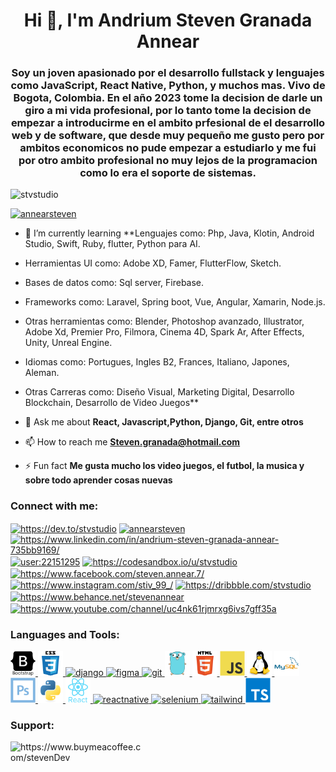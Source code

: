 <h1 align="center">Hi 👋, I'm Andrium Steven Granada Annear</h1>
<h3 align="center">Soy un joven apasionado por el desarrollo fullstack y lenguajes como JavaScript, React Native, Python, y muchos mas. Vivo de Bogota, Colombia.
En el año 2023 tome la decision de darle un giro a mi vida profesional, por lo tanto tome la decision de empezar a introducirme en el ambito prfesional de el desarrollo web y de software, que desde muy pequeño me gusto pero por ambitos economicos no pude empezar a estudiarlo y me fui por otro ambito profesional no muy lejos de la programacion como lo era el soporte de sistemas.</h3>

<p align="left"> <img src="https://komarev.com/ghpvc/?username=stvstudio&label=Profile%20views&color=0e75b6&style=flat" alt="stvstudio" /> </p>

<p align="left"> <a href="https://twitter.com/annearsteven" target="blank"><img src="https://img.shields.io/twitter/follow/annearsteven?logo=twitter&style=for-the-badge" alt="annearsteven" /></a> </p>

- 🌱 I’m currently learning **Lenguajes como: Php, Java, Klotin, Android Studio, Swift, Ruby, flutter, Python para AI.
- Herramientas UI como: Adobe XD, Famer, FlutterFlow, Sketch.
- Bases de datos como: Sql server, Firebase.
- Frameworks como: Laravel, Spring boot, Vue, Angular, Xamarin, Node.js.
- Otras herramientas como: Blender, Photoshop avanzado, Illustrator, Adobe Xd, Premier Pro, Filmora, Cinema 4D, Spark Ar, After Effects, Unity, Unreal Engine.
- Idiomas como: Portugues, Ingles B2, Frances, Italiano, Japones, Aleman.
- Otras Carreras como: Diseño Visual, Marketing Digital, Desarrollo Blockchain, Desarrollo de Video Juegos**

- 💬 Ask me about **React, Javascript,Python, Django, Git, entre otros**

- 📫 How to reach me **Steven.granada@hotmail.com**

- ⚡ Fun fact **Me gusta mucho los video juegos, el futbol, la musica y sobre todo aprender cosas nuevas**

<h3 align="left">Connect with me:</h3>
<p align="left">
<a href="https://dev.to/https://dev.to/stvstudio" target="blank"><img align="center" src="https://raw.githubusercontent.com/rahuldkjain/github-profile-readme-generator/master/src/images/icons/Social/devto.svg" alt="https://dev.to/stvstudio" height="30" width="40" /></a>
<a href="https://twitter.com/annearsteven" target="blank"><img align="center" src="https://raw.githubusercontent.com/rahuldkjain/github-profile-readme-generator/master/src/images/icons/Social/twitter.svg" alt="annearsteven" height="30" width="40" /></a>
<a href="https://linkedin.com/in/https://www.linkedin.com/in/andrium-steven-granada-annear-735bb9169/" target="blank"><img align="center" src="https://raw.githubusercontent.com/rahuldkjain/github-profile-readme-generator/master/src/images/icons/Social/linked-in-alt.svg" alt="https://www.linkedin.com/in/andrium-steven-granada-annear-735bb9169/" height="30" width="40" /></a>
<a href="https://stackoverflow.com/users/user:22151295" target="blank"><img align="center" src="https://raw.githubusercontent.com/rahuldkjain/github-profile-readme-generator/master/src/images/icons/Social/stack-overflow.svg" alt="user:22151295" height="30" width="40" /></a>
<a href="https://codesandbox.com/https://codesandbox.io/u/stvstudio" target="blank"><img align="center" src="https://raw.githubusercontent.com/rahuldkjain/github-profile-readme-generator/master/src/images/icons/Social/codesandbox.svg" alt="https://codesandbox.io/u/stvstudio" height="30" width="40" /></a>
<a href="https://fb.com/https://www.facebook.com/steven.annear.7/" target="blank"><img align="center" src="https://raw.githubusercontent.com/rahuldkjain/github-profile-readme-generator/master/src/images/icons/Social/facebook.svg" alt="https://www.facebook.com/steven.annear.7/" height="30" width="40" /></a>
<a href="https://instagram.com/https://www.instagram.com/stiv_99_/" target="blank"><img align="center" src="https://raw.githubusercontent.com/rahuldkjain/github-profile-readme-generator/master/src/images/icons/Social/instagram.svg" alt="https://www.instagram.com/stiv_99_/" height="30" width="40" /></a>
<a href="https://dribbble.com/https://dribbble.com/stvstudio" target="blank"><img align="center" src="https://raw.githubusercontent.com/rahuldkjain/github-profile-readme-generator/master/src/images/icons/Social/dribbble.svg" alt="https://dribbble.com/stvstudio" height="30" width="40" /></a>
<a href="https://www.behance.net/https://www.behance.net/stevenannear" target="blank"><img align="center" src="https://raw.githubusercontent.com/rahuldkjain/github-profile-readme-generator/master/src/images/icons/Social/behance.svg" alt="https://www.behance.net/stevenannear" height="30" width="40" /></a>
<a href="https://www.youtube.com/c/https://www.youtube.com/channel/uc4nk61rjmrxg6ivs7gff35a" target="blank"><img align="center" src="https://raw.githubusercontent.com/rahuldkjain/github-profile-readme-generator/master/src/images/icons/Social/youtube.svg" alt="https://www.youtube.com/channel/uc4nk61rjmrxg6ivs7gff35a" height="30" width="40" /></a>
</p>

<h3 align="left">Languages and Tools:</h3>
<p align="left"> <a href="https://getbootstrap.com" target="_blank" rel="noreferrer"> <img src="https://raw.githubusercontent.com/devicons/devicon/master/icons/bootstrap/bootstrap-plain-wordmark.svg" alt="bootstrap" width="40" height="40"/> </a> <a href="https://www.w3schools.com/css/" target="_blank" rel="noreferrer"> <img src="https://raw.githubusercontent.com/devicons/devicon/master/icons/css3/css3-original-wordmark.svg" alt="css3" width="40" height="40"/> </a> <a href="https://www.djangoproject.com/" target="_blank" rel="noreferrer"> <img src="https://cdn.worldvectorlogo.com/logos/django.svg" alt="django" width="40" height="40"/> </a> <a href="https://www.figma.com/" target="_blank" rel="noreferrer"> <img src="https://www.vectorlogo.zone/logos/figma/figma-icon.svg" alt="figma" width="40" height="40"/> </a> <a href="https://git-scm.com/" target="_blank" rel="noreferrer"> <img src="https://www.vectorlogo.zone/logos/git-scm/git-scm-icon.svg" alt="git" width="40" height="40"/> </a> <a href="https://golang.org" target="_blank" rel="noreferrer"> <img src="https://raw.githubusercontent.com/devicons/devicon/master/icons/go/go-original.svg" alt="go" width="40" height="40"/> </a> <a href="https://www.w3.org/html/" target="_blank" rel="noreferrer"> <img src="https://raw.githubusercontent.com/devicons/devicon/master/icons/html5/html5-original-wordmark.svg" alt="html5" width="40" height="40"/> </a> <a href="https://developer.mozilla.org/en-US/docs/Web/JavaScript" target="_blank" rel="noreferrer"> <img src="https://raw.githubusercontent.com/devicons/devicon/master/icons/javascript/javascript-original.svg" alt="javascript" width="40" height="40"/> </a> <a href="https://www.linux.org/" target="_blank" rel="noreferrer"> <img src="https://raw.githubusercontent.com/devicons/devicon/master/icons/linux/linux-original.svg" alt="linux" width="40" height="40"/> </a> <a href="https://www.mysql.com/" target="_blank" rel="noreferrer"> <img src="https://raw.githubusercontent.com/devicons/devicon/master/icons/mysql/mysql-original-wordmark.svg" alt="mysql" width="40" height="40"/> </a> <a href="https://www.photoshop.com/en" target="_blank" rel="noreferrer"> <img src="https://raw.githubusercontent.com/devicons/devicon/master/icons/photoshop/photoshop-line.svg" alt="photoshop" width="40" height="40"/> </a> <a href="https://www.python.org" target="_blank" rel="noreferrer"> <img src="https://raw.githubusercontent.com/devicons/devicon/master/icons/python/python-original.svg" alt="python" width="40" height="40"/> </a> <a href="https://reactjs.org/" target="_blank" rel="noreferrer"> <img src="https://raw.githubusercontent.com/devicons/devicon/master/icons/react/react-original-wordmark.svg" alt="react" width="40" height="40"/> </a> <a href="https://reactnative.dev/" target="_blank" rel="noreferrer"> <img src="https://reactnative.dev/img/header_logo.svg" alt="reactnative" width="40" height="40"/> </a> <a href="https://www.selenium.dev" target="_blank" rel="noreferrer"> <img src="https://raw.githubusercontent.com/detain/svg-logos/780f25886640cef088af994181646db2f6b1a3f8/svg/selenium-logo.svg" alt="selenium" width="40" height="40"/> </a> <a href="https://tailwindcss.com/" target="_blank" rel="noreferrer"> <img src="https://www.vectorlogo.zone/logos/tailwindcss/tailwindcss-icon.svg" alt="tailwind" width="40" height="40"/> </a> <a href="https://www.typescriptlang.org/" target="_blank" rel="noreferrer"> <img src="https://raw.githubusercontent.com/devicons/devicon/master/icons/typescript/typescript-original.svg" alt="typescript" width="40" height="40"/> </a> </p>


<h3 align="left">Support:</h3>
<p><a href="https://www.buymeacoffee.com/https://www.buymeacoffee.com/stevenDev"> <img align="left" src="https://cdn.buymeacoffee.com/buttons/v2/default-yellow.png" height="50" width="210" alt="https://www.buymeacoffee.com/stevenDev" /></a></p><br><br>
